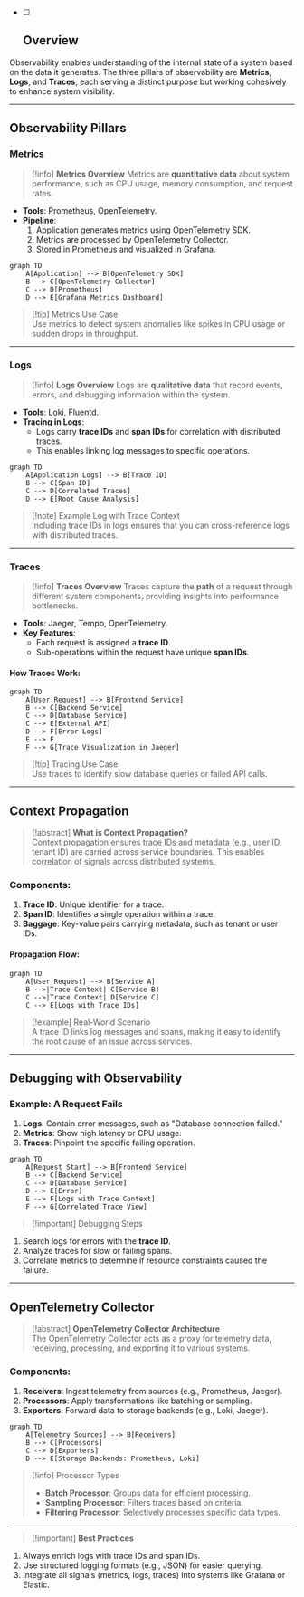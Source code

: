 - [ ] ## Overview

Observability enables understanding of the internal state of a system based on the data it generates. The three pillars of observability are **Metrics**, **Logs**, and **Traces**, each serving a distinct purpose but working cohesively to enhance system visibility.

---

## Observability Pillars

### Metrics

> [!info] **Metrics Overview** Metrics are **quantitative data** about system performance, such as CPU usage, memory consumption, and request rates.

- **Tools**: Prometheus, OpenTelemetry.
- **Pipeline**:
    1. Application generates metrics using OpenTelemetry SDK.
    2. Metrics are processed by OpenTelemetry Collector.
    3. Stored in Prometheus and visualized in Grafana.

```mermaid
graph TD
    A[Application] --> B[OpenTelemetry SDK]
    B --> C[OpenTelemetry Collector]
    C --> D[Prometheus]
    D --> E[Grafana Metrics Dashboard]
```

> [!tip] Metrics Use Case  
> Use metrics to detect system anomalies like spikes in CPU usage or sudden drops in throughput.

---

### Logs

> [!info] **Logs Overview** Logs are **qualitative data** that record events, errors, and debugging information within the system.

- **Tools**: Loki, Fluentd.
- **Tracing in Logs**:
    - Logs carry **trace IDs** and **span IDs** for correlation with distributed traces.
    - This enables linking log messages to specific operations.

```mermaid
graph TD
    A[Application Logs] --> B[Trace ID]
    B --> C[Span ID]
    C --> D[Correlated Traces]
    D --> E[Root Cause Analysis]
```

> [!note] Example Log with Trace Context  
> Including trace IDs in logs ensures that you can cross-reference logs with distributed traces.

---

### Traces

> [!info] **Traces Overview** Traces capture the **path** of a request through different system components, providing insights into performance bottlenecks.

- **Tools**: Jaeger, Tempo, OpenTelemetry.
- **Key Features**:
    - Each request is assigned a **trace ID**.
    - Sub-operations within the request have unique **span IDs**.

#### How Traces Work:

```mermaid
graph TD
    A[User Request] --> B[Frontend Service]
    B --> C[Backend Service]
    C --> D[Database Service]
    C --> E[External API]
    D --> F[Error Logs]
    E --> F
    F --> G[Trace Visualization in Jaeger]
```

> [!tip] Tracing Use Case  
> Use traces to identify slow database queries or failed API calls.

---

## Context Propagation

> [!abstract] **What is Context Propagation?**  
> Context propagation ensures trace IDs and metadata (e.g., user ID, tenant ID) are carried across service boundaries. This enables correlation of signals across distributed systems.

### Components:

1. **Trace ID**: Unique identifier for a trace.
2. **Span ID**: Identifies a single operation within a trace.
3. **Baggage**: Key-value pairs carrying metadata, such as tenant or user IDs.

#### Propagation Flow:

```mermaid
graph TD
    A[User Request] --> B[Service A]
    B -->|Trace Context| C[Service B]
    C -->|Trace Context| D[Service C]
    C --> E[Logs with Trace IDs]
```

> [!example] Real-World Scenario  
> A trace ID links log messages and spans, making it easy to identify the root cause of an issue across services.

---

## Debugging with Observability

### Example: A Request Fails

1. **Logs**: Contain error messages, such as "Database connection failed."
2. **Metrics**: Show high latency or CPU usage.
3. **Traces**: Pinpoint the specific failing operation.

```mermaid
graph TD
    A[Request Start] --> B[Frontend Service]
    B --> C[Backend Service]
    C --> D[Database Service]
    D --> E[Error]
    E --> F[Logs with Trace Context]
    F --> G[Correlated Trace View]
```

> [!important] Debugging Steps

1. Search logs for errors with the **trace ID**.
2. Analyze traces for slow or failing spans.
3. Correlate metrics to determine if resource constraints caused the failure.

---

## OpenTelemetry Collector

> [!abstract] **OpenTelemetry Collector Architecture**  
> The OpenTelemetry Collector acts as a proxy for telemetry data, receiving, processing, and exporting it to various systems.

### Components:

1. **Receivers**: Ingest telemetry from sources (e.g., Prometheus, Jaeger).
2. **Processors**: Apply transformations like batching or sampling.
3. **Exporters**: Forward data to storage backends (e.g., Loki, Jaeger).

```mermaid
graph TD
    A[Telemetry Sources] --> B[Receivers]
    B --> C[Processors]
    C --> D[Exporters]
    D --> E[Storage Backends: Prometheus, Loki]
```

> [!info] Processor Types
> 
> - **Batch Processor**: Groups data for efficient processing.
> - **Sampling Processor**: Filters traces based on criteria.
> - **Filtering Processor**: Selectively processes specific data types.

---

> [!important] **Best Practices**

1. Always enrich logs with trace IDs and span IDs.
2. Use structured logging formats (e.g., JSON) for easier querying.
3. Integrate all signals (metrics, logs, traces) into systems like Grafana or Elastic.